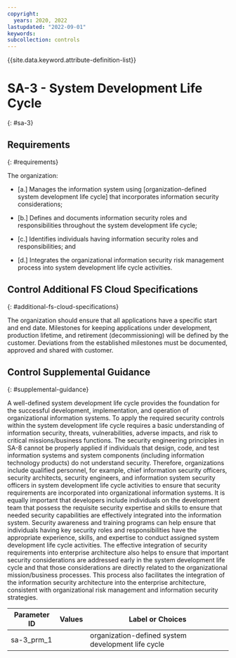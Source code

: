 ```yaml
---
copyright:
  years: 2020, 2022
lastupdated: "2022-09-01"
keywords: 
subcollection: controls
---
```



{{site.data.keyword.attribute-definition-list}}


# SA-3 - System Development Life Cycle
{: #sa-3}

## Requirements
{: #requirements}

The organization:

- \[a.\] Manages the information system using [organization-defined system development life cycle] that incorporates information security considerations;

- \[b.\] Defines and documents information security roles and responsibilities throughout the system development life cycle;

- \[c.\] Identifies individuals having information security roles and responsibilities; and

- \[d.\] Integrates the organizational information security risk management process into system development life cycle activities.

## Control Additional FS Cloud Specifications
{: #additional-fs-cloud-specifications}

The organization should ensure that all applications have a specific start and end date.  Milestones for keeping applications under development, production lifetime, and retirement (decommissioning) will be defined by the customer.  Deviations from the established milestones must be documented, approved and shared with customer.

## Control Supplemental Guidance
{: #supplemental-guidance}

A well-defined system development life cycle provides the foundation for the successful development, implementation, and operation of organizational information systems. To apply the required security controls within the system development life cycle requires a basic understanding of information security, threats, vulnerabilities, adverse impacts, and risk to critical missions/business functions. The security engineering principles in SA-8 cannot be properly applied if individuals that design, code, and test information systems and system components (including information technology products) do not understand security. Therefore, organizations include qualified personnel, for example, chief information security officers, security architects, security engineers, and information system security officers in system development life cycle activities to ensure that security requirements are incorporated into organizational information systems. It is equally important that developers include individuals on the development team that possess the requisite security expertise and skills to ensure that needed security capabilities are effectively integrated into the information system. Security awareness and training programs can help ensure that individuals having key security roles and responsibilities have the appropriate experience, skills, and expertise to conduct assigned system development life cycle activities. The effective integration of security requirements into enterprise architecture also helps to ensure that important security considerations are addressed early in the system development life cycle and that those considerations are directly related to the organizational mission/business processes. This process also facilitates the integration of the information security architecture into the enterprise architecture, consistent with organizational risk management and information security strategies.

| Parameter ID | Values | Label or Choices |
|---|---|---|
| sa-3_prm_1 |  | organization-defined system development life cycle |